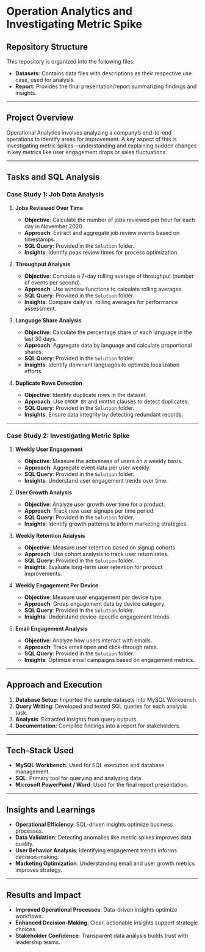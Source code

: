 # Operation Analytics and Investigating Metric Spike

## Repository Structure
This repository is organized into the following files:
- **Datasets**: Contains data files with descriptions as their respective use case, used for analysis.
- **Report**: Provides the final presentation/report summarizing findings and insights.

---

## Project Overview
Operational Analytics involves analyzing a company’s end-to-end operations to identify areas for improvement. A key aspect of this is investigating metric spikes—understanding and explaining sudden changes in key metrics like user engagement drops or sales fluctuations.

---

## Tasks and SQL Analysis

### Case Study 1: Job Data Analysis

1. **Jobs Reviewed Over Time**
   - **Objective**: Calculate the number of jobs reviewed per hour for each day in November 2020.
   - **Approach**: Extract and aggregate job review events based on timestamps.
   - **SQL Query**: Provided in the `Solution` folder.
   - **Insights**: Identify peak review times for process optimization.

2. **Throughput Analysis**
   - **Objective**: Compute a 7-day rolling average of throughput (number of events per second).
   - **Approach**: Use window functions to calculate rolling averages.
   - **SQL Query**: Provided in the `Solution` folder.
   - **Insights**: Compare daily vs. rolling averages for performance assessment.

3. **Language Share Analysis**
   - **Objective**: Calculate the percentage share of each language in the last 30 days.
   - **Approach**: Aggregate data by language and calculate proportional shares.
   - **SQL Query**: Provided in the `Solution` folder.
   - **Insights**: Identify dominant languages to optimize localization efforts.

4. **Duplicate Rows Detection**
   - **Objective**: Identify duplicate rows in the dataset.
   - **Approach**: Use `GROUP BY` and `HAVING` clauses to detect duplicates.
   - **SQL Query**: Provided in the `Solution` folder.
   - **Insights**: Ensure data integrity by detecting redundant records.

---

### Case Study 2: Investigating Metric Spike

1. **Weekly User Engagement**
   - **Objective**: Measure the activeness of users on a weekly basis.
   - **Approach**: Aggregate event data per user weekly.
   - **SQL Query**: Provided in the `Solution` folder.
   - **Insights**: Understand user engagement trends over time.

2. **User Growth Analysis**
   - **Objective**: Analyze user growth over time for a product.
   - **Approach**: Track new user signups per time period.
   - **SQL Query**: Provided in the `Solution` folder.
   - **Insights**: Identify growth patterns to inform marketing strategies.

3. **Weekly Retention Analysis**
   - **Objective**: Measure user retention based on signup cohorts.
   - **Approach**: Use cohort analysis to track user return rates.
   - **SQL Query**: Provided in the `Solution` folder.
   - **Insights**: Evaluate long-term user retention for product improvements.

4. **Weekly Engagement Per Device**
   - **Objective**: Measure user engagement per device type.
   - **Approach**: Group engagement data by device category.
   - **SQL Query**: Provided in the `Solution` folder.
   - **Insights**: Understand device-specific engagement trends.

5. **Email Engagement Analysis**
   - **Objective**: Analyze how users interact with emails.
   - **Approach**: Track email open and click-through rates.
   - **SQL Query**: Provided in the `Solution` folder.
   - **Insights**: Optimize email campaigns based on engagement metrics.

---

## Approach and Execution
1. **Database Setup**: Imported the sample datasets into MySQL Workbench.
2. **Query Writing**: Developed and tested SQL queries for each analysis task.
3. **Analysis**: Extracted insights from query outputs.
4. **Documentation**: Compiled findings into a report for stakeholders.

---

## Tech-Stack Used
- **MySQL Workbench**: Used for SQL execution and database management.
- **SQL**: Primary tool for querying and analyzing data.
- **Microsoft PowerPoint / Word**: Used for the final report presentation.

---

## Insights and Learnings
- **Operational Efficiency**: SQL-driven insights optimize business processes.
- **Data Validation**: Detecting anomalies like metric spikes improves data quality.
- **User Behavior Analysis**: Identifying engagement trends informs decision-making.
- **Marketing Optimization**: Understanding email and user growth metrics improves strategy.

---

## Results and Impact
- **Improved Operational Processes**: Data-driven insights optimize workflows.
- **Enhanced Decision-Making**: Clear, actionable insights support strategic choices.
- **Stakeholder Confidence**: Transparent data analysis builds trust with leadership teams.
